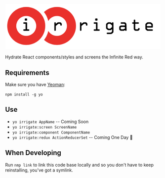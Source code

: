 ![irrigate](https://raw.githubusercontent.com/GantMan/irrigate/master/_art/logo.png)

Hydrate React components/styles and screens the Infinite Red way.
## Requirements
Make sure you have [Yeoman](http://yeoman.io/):

`npm install -g yo`

## Use
* `yo irrigate AppName` -- Coming Soon
* `yo irrigate:screen ScreenName`
* `yo irrigate:component ComponentName`
* `yo irrigate:redux ActionReducerSet` -- Coming One Day :sunrise_over_mountains:


## When Developing
Run `nmp link` to link this code base locally and so you don't have to keep reinstalling, you've got a symlink.
